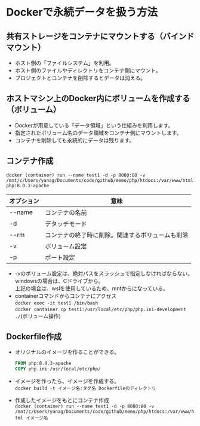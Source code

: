 # Dockerで永続データを扱う方法  

## 共有ストレージをコンテナにマウントする（バインドマウント）  
- ホスト側の「ファイルシステム」を利用。
- ホスト側のファイルやディレクトリをコンテナ側にマウント。
- プロジェクトとコンテナを削除するとデータは消える。  



## ホストマシン上のDocker内にボリュームを作成する（ボリューム）  
- Dockerが用意している「データ領域」という仕組みを利用します。
- 指定されたボリューム名のデータ領域をコンテナ側にマウントします。
- コンテナを削除しても永続的にデータは残ります。

## コンテナ作成
`docker (container) run --name test1 -d -p 8080:80 -v /mnt/c/Users/yanag/Documents/code/github/memo/php/htdocs:/var/www/html php:8.0.3-apache`  

|  オプション  | 意味   |
| ---- | ---- |
|  --name  |  コンテナの名前  |
|  -d  |  デタッチモード  |
|  --rm  |  コンテナの終了時に削除。関連するボリュームも削除  |
|  -v  |  ボリューム設定  |
|  -p  |  ポート設定  |  

- -vのボリューム設定は、絶対パスをスラッシュで指定しなければならない。windowsの場合は、Cドライブから。  
上記の場合は、wslを使用しているため、mntからになっている。
- containerコマンドからコンテナにアクセス  
`docker exec -it test1 /bin/bash`  
`docker container cp test1:/usr/local/etc/php/php.ini-development ./`(ボリューム操作)

## Dockerfile作成  
- オリジナルのイメージを作ることができる。  
    ```Dockerfile
    FROM php:8.0.3-apache
    COPY php.ini /usr/local/etc/php/
    ```
- イメージを作ったら、イメージを作成する。  
    `docker build -t イメージ名:タグ名 Dockerfileのディレクトリ`

- 作成したイメージをもとにコンテナ作成  
    `docker (container) run --name test1 -d -p 8080:80 -v /mnt/c/Users/yanag/Documents/code/github/memo/php/htdocs:/var/www/html イメージ名`
